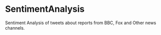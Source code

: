 # SentimentAnalysis
Sentiment Analysis of tweets about reports from BBC, Fox and Other news channels. 
